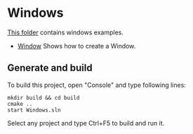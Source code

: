 ﻿# Windows

[This folder](.) contains windows examples.

* [Window](Window/README.md) Shows how to create a Window.

## Generate and build

To build this project, open "Console" and type following lines:

``` shell
mkdir build && cd build
cmake .. 
start Windows.sln
```

Select any project and type Ctrl+F5 to build and run it.
